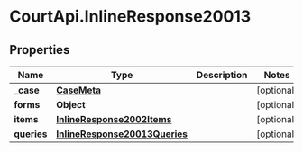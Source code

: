 # CourtApi.InlineResponse20013

## Properties
Name | Type | Description | Notes
------------ | ------------- | ------------- | -------------
**_case** | [**CaseMeta**](CaseMeta.md) |  | [optional] 
**forms** | **Object** |  | [optional] 
**items** | [**InlineResponse2002Items**](InlineResponse2002Items.md) |  | [optional] 
**queries** | [**InlineResponse20013Queries**](InlineResponse20013Queries.md) |  | [optional] 


